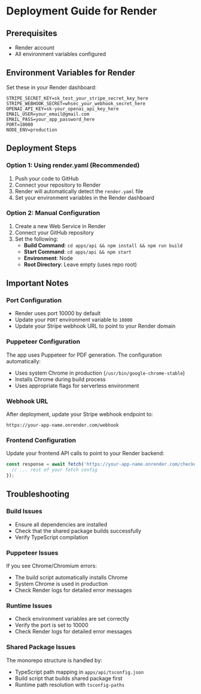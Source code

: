 # Deployment Guide for Render

## Prerequisites
- Render account
- All environment variables configured

## Environment Variables for Render
Set these in your Render dashboard:

```env
STRIPE_SECRET_KEY=sk_test_your_stripe_secret_key_here
STRIPE_WEBHOOK_SECRET=whsec_your_webhook_secret_here
OPENAI_API_KEY=sk-your_openai_api_key_here
EMAIL_USER=your_email@gmail.com
EMAIL_PASS=your_app_password_here
PORT=10000
NODE_ENV=production
```

## Deployment Steps

### Option 1: Using render.yaml (Recommended)
1. Push your code to GitHub
2. Connect your repository to Render
3. Render will automatically detect the `render.yaml` file
4. Set your environment variables in the Render dashboard

### Option 2: Manual Configuration
1. Create a new Web Service in Render
2. Connect your GitHub repository
3. Set the following:
   - **Build Command**: `cd apps/api && npm install && npm run build`
   - **Start Command**: `cd apps/api && npm start`
   - **Environment**: Node
   - **Root Directory**: Leave empty (uses repo root)

## Important Notes

### Port Configuration
- Render uses port 10000 by default
- Update your `PORT` environment variable to `10000`
- Update your Stripe webhook URL to point to your Render domain

### Puppeteer Configuration
The app uses Puppeteer for PDF generation. The configuration automatically:
- Uses system Chrome in production (`/usr/bin/google-chrome-stable`)
- Installs Chrome during build process
- Uses appropriate flags for serverless environment

### Webhook URL
After deployment, update your Stripe webhook endpoint to:
```
https://your-app-name.onrender.com/webhook
```

### Frontend Configuration
Update your frontend API calls to point to your Render backend:
```typescript
const response = await fetch('https://your-app-name.onrender.com/checkout', {
  // ... rest of your fetch config
});
```

## Troubleshooting

### Build Issues
- Ensure all dependencies are installed
- Check that the shared package builds successfully
- Verify TypeScript compilation

### Puppeteer Issues
If you see Chrome/Chromium errors:
- The build script automatically installs Chrome
- System Chrome is used in production
- Check Render logs for detailed error messages

### Runtime Issues
- Check environment variables are set correctly
- Verify the port is set to 10000
- Check Render logs for detailed error messages

### Shared Package Issues
The monorepo structure is handled by:
- TypeScript path mapping in `apps/api/tsconfig.json`
- Build script that builds shared package first
- Runtime path resolution with `tsconfig-paths` 